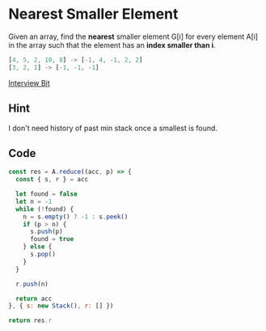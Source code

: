 # Nearest Smaller Element

Given an array, find the **nearest** smaller element G[i] for every element A[i] in the array such that the element has an **index smaller than i**.

```javascript
[4, 5, 2, 10, 8] -> [-1, 4, -1, 2, 2]
[3, 2, 1] -> [-1, -1, -1]
```

[Interview Bit](https://www.interviewbit.com/problems/nearest-smaller-element/)

## Hint

I don't need history of past min stack once a smallest is found.

## Code

```javascript
const res = A.reduce((acc, p) => {
  const { s, r } = acc

  let found = false
  let n = -1
  while (!found) {
    n = s.empty() ? -1 : s.peek()
    if (p > n) {
      s.push(p)
      found = true
    } else {
      s.pop()
    }
  }

  r.push(n)

  return acc
}, { s: new Stack(), r: [] })

return res.r
```



